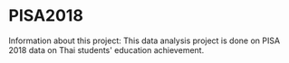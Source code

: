 # PISA2018
Information about this project: This data analysis project is done on PISA 2018 data on Thai students' education achievement. 

